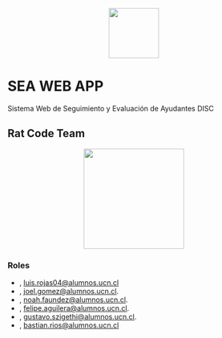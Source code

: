 <p align="center"><a href="https://laravel.com" target="_blank"><img src="https://pbs.twimg.com/profile_images/1001471782933680128/NL0bV7PK_400x400.jpg" width="100
"></a></p>


# SEA WEB APP

Sistema Web de Seguimiento y Evaluación de Ayudantes DISC


## Rat Code Team
<p align="center"><a href="https://laravel.com"><img src="https://www.netskope.com/wp-content/uploads/2018/01/rat-blog.jpg" width="200"></a></p>

[comment]:<TODO: Definir Roles>


### Roles
- , luis.rojas04@alumnos.ucn.cl
- , joel.gomez@alumnos.ucn.cl.
- , noah.faundez@alumnos.ucn.cl.
- , felipe.aguilera@alumnos.ucn.cl.
- , gustavo.szigethi@alumnos.ucn.cl.
- , bastian.rios@alumnos.ucn.cl

